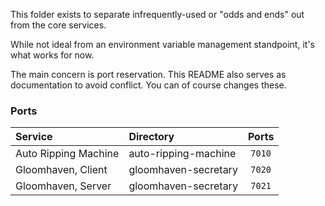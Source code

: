 This folder exists to separate infrequently-used or "odds and ends" out from the core services.

While not ideal from an environment variable management standpoint, it's what works for now.

The main concern is port reservation. This README also serves as documentation to avoid conflict. You can of course changes these.

### Ports

| Service               | Directory                 | Ports |
| :--                   | :--                       | :-: |
| Auto Ripping Machine  | auto-ripping-machine      | `7010` |
| Gloomhaven, Client    | gloomhaven-secretary      | `7020` |
| Gloomhaven, Server    | gloomhaven-secretary      | `7021` |